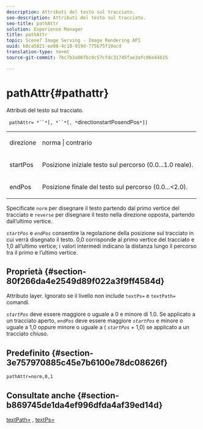```yaml
---
description: Attributi del testo sul tracciato.
seo-description: Attributi del testo sul tracciato.
seo-title: pathAttr
solution: Experience Manager
title: pathAttr
topic: Scene7 Image Serving - Image Rendering API
uuid: b0ca5821-ee08-4c18-919d-775b75f19acd
translation-type: tm+mt
source-git-commit: 7bc7b3a86fbcdc57cfdc31745fae3afc06e44b15

---
```



# pathAttr{#pathattr}

Attributi del testo sul tracciato.

` pathAttr= *``*[, *``*[, *`directionstartPosendPos`*]]`

<table id="simpletable_EC76095316AF4F07B1DDCC0D72B814CF"> 
 <tr class="strow"> 
  <td class="stentry"> <p> <span class="varname"> direzione </span> </p> </td> 
  <td class="stentry"> <p> <span class="codeph"> norma </span> | <span class="codeph"> contrario </span> </p> </td> 
 </tr> 
 <tr class="strow"> 
  <td class="stentry"> <p> <span class="varname"> startPos </span> </p> </td> 
  <td class="stentry"> <p>Posizione iniziale testo sul percorso (0.0...1.0 reale). </p> </td> 
 </tr> 
 <tr class="strow"> 
  <td class="stentry"> <p> <span class="varname"> endPos </span> </p> </td> 
  <td class="stentry"> <p>Posizione finale del testo sul percorso (0.0...&lt;2.0). </p> </td> 
 </tr> 
</table>

Specificate `norm` per disegnare il testo partendo dal primo vertice del tracciato e `reverse` per disegnare il testo nella direzione opposta, partendo dall’ultimo vertice.

*`startPos`* e *`endPos`* consentire la regolazione della posizione sul tracciato in cui verrà disegnato il testo. 0,0 corrisponde al primo vertice del tracciato e 1,0 all’ultimo vertice; i valori intermedi indicano la distanza lungo il percorso tra il primo e l’ultimo vertice.

## Proprietà {#section-80f266da4e2549d89f022a3f9ff4584d}

Attributo layer. Ignorato se il livello non include `textPs=` e `textPath=` comandi.

*`startPos`* deve essere maggiore o uguale a 0 e minore di 1.0. Se applicato a un tracciato aperto, *`endPos`* deve essere maggiore *`startPos`* e minore o uguale a 1,0 oppure minore o uguale a ( *`startPos`* + 1,0) se applicato a un tracciato chiuso.

## Predefinito {#section-3e757970885c45e7b6100e78dc08626f}

`pathAttr=norm,0,1`

## Consultate anche {#section-b869745de1da4ef996dfda4af39ed14d}

[textPath=](../../../../../is-api/http-ref/image-serving-api-ref/c-http-protocol-reference/c-command-reference/r-textpath.md#reference-b09cc0902dff4725bdb54d5da4076ccd) , [textPs=](../../../../../is-api/http-ref/image-serving-api-ref/c-http-protocol-reference/c-command-reference/r-textps.md#reference-4209a2a6169f44278da2647cfb0cd767)
